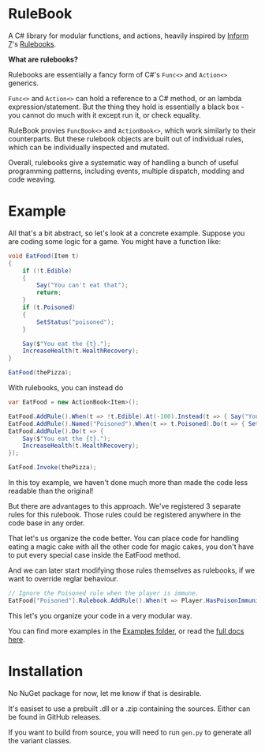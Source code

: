 # RuleBook

A C# library for modular functions, and actions, heavily inspired by [Inform 7](https://ganelson.github.io/inform-website/)'s [Rulebooks](https://ganelson.github.io/inform-website/book/WI_19_1.html).

**What are rulebooks?**

Rulebooks are essentially a fancy form of C#'s `Func<>` and `Action<>` generics.

`Func<>` and `Action<>` can hold a reference to a C# method, or an lambda expression/statement. But the thing they hold is essentially a black box - you cannot do much with it except run it, or check equality.

RuleBook provies `FuncBook<>` and `ActionBook<>`, which work similarly to their counterparts. But these rulebook objects are built out of individual rules, which can be individually inspected and mutated.

Overall, rulebooks give a systematic way of handling a bunch of useful programming patterns, including events, multiple dispatch, modding and code weaving.

# Example

All that's a bit abstract, so let's look at a concrete example. Suppose you are coding some logic for a game. You might have a function like:

```csharp
void EatFood(Item t)
{
    if (!t.Edible)
    {
        Say("You can't eat that");
        return;
    }
    if (t.Poisoned)
    {
        SetStatus("poisoned");
    }

    Say($"You eat the {t}.");
    IncreaseHealth(t.HealthRecovery);
}

EatFood(thePizza);
```

With rulebooks, you can instead do

```csharp
var EatFood = new ActionBook<Item>();

EatFood.AddRule().When(t => !t.Edible).At(-100).Instead(t => { Say("You can't eat that"); });
EatFood.AddRule().Named("Poisoned").When(t => t.Poisoned).Do(t => { SetStatus("poisoned"); });
EatFood.AddRule().Do(t => {
    Say($"You eat the {t}.");
    IncreaseHealth(t.HealthRecovery);
});

EatFood.Invoke(thePizza);
```

In this toy example, we haven't done much more than made the code less readable than the original!

But there are advantages to this approach. We've registered 3 separate rules for this rulebook. Those rules could be registered anywhere in the code base in any order.

That let's us organize the code better. You can place code for handling eating a magic cake with all the other code for magic cakes, you don't have to put every special case inside the EatFood method.

And we can later start modifying those rules themselves as rulebooks, if we want to override reglar behaviour.

```csharp
// Ignore the Poisoned rule when the player is immune.
EatFood["Poisoned"].Rulebook.AddRule().When(t => Player.HasPoisonImmunity).Stop();
```

This let's you organize your code in a very modular way.

You can find more examples in the [Examples folder](RuleBook.Test/Examples), or read the [full docs here](docs/index.md).

# Installation

No NuGet package for now, let me know if that is desirable.

It's easiset to use a prebuilt .dll or a .zip containing the sources. Either can be found in GitHub releases.

If you want to build from source, you will need to run `gen.py` to generate all the variant classes.
